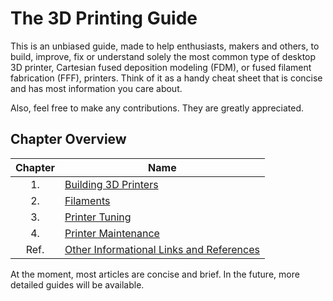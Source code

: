 # The 3D Printing Guide

This is an unbiased guide, made to help enthusiasts, makers and others, to build, improve, fix or understand solely the most common type of desktop 3D printer, Cartesian fused deposition modeling (FDM), or fused filament fabrication (FFF), printers. Think of it as a handy cheat sheet that is concise and has most information you care about.

Also, feel free to make any contributions. They are greatly appreciated.

## Chapter Overview

Chapter|Name
 :---: |----
1.|[Building 3D Printers](/pages/buildingprinters/README.md)
2.|[Filaments](/pages/filaments/README.md)
3.|[Printer Tuning](/pages/tuning/README.md)
4.|[Printer Maintenance](/pages/maintenance/README.md)
Ref.|[Other Informational Links and References](/pages/resources.md)

At the moment, most articles are concise and brief. In the future, more detailed guides will be available.
